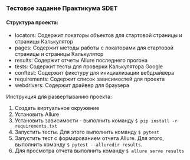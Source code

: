 ### Тестовое задание Практикума SDET
#### Структура проекта:
- locators: Содержит локаторы объектов для стартовой страницы и страницы Калькулятор
- pages: Содержит методы работы с локаторами для стартовой страницы и страницы Калькулятор
- results: Содержит отчеты Allure последнего прогона
- tests: Содержит тесты для проверки Калькулятора Google
- conftest: Содержит фикстуру для инициализации вебдрайвера
- requirements: Содержит список зависимостей для проекта
- webdrivers: Содержит драйвер для браузера

Инструкция для развертыванию проекта:
1. Создать виртуальное окружение
2. Установить Allure
3. Установить зависимости - выполнить команду `$ pip install -r requirements.txt`
4. Запустить тесты. Для этого выполнить команду `$ pytest`
5. Запустить тест с формированием отчета Allure. Для этого, выполнить команду `$ pytest --alluredir results`.
6. Для просмотра отчета выполнить команду `$ allure serve results` 


